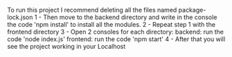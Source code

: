 To run this project I recommend deleting all the files named package-lock.json
1 - Then move to the backend directory and write in the console the code 'npm install' to install all the modules.
2 - Repeat step 1 with the frontend directory
3 - Open 2 consoles for each directory: 
                                        backend: run the code 'node index.js'
                                        frontend: run the code 'npm start'
4 - After that you will see the project working in your Localhost
